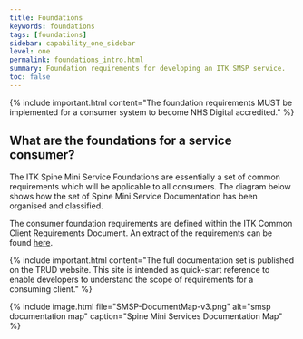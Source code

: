 ```yaml
---
title: Foundations
keywords: foundations
tags: [foundations]
sidebar: capability_one_sidebar
level: one
permalink: foundations_intro.html
summary: Foundation requirements for developing an ITK SMSP service.
toc: false
---
```

{% include important.html content="The foundation requirements MUST be implemented for a consumer system to become NHS Digital accredited." %}

## What are the foundations for a service consumer?

The ITK Spine Mini Service Foundations are essentially a set of common requirements which will be applicable to all consumers. The diagram below shows how the set of Spine Mini Service Documentation has been organised and classified.

The consumer foundation requirements are defined within the ITK Common Client Requirements Document. An extract of the requirements can be found [here](foundations_reqs.html).


{% include important.html content="The full documentation set is published on the TRUD website. This site is intended as quick-start reference to enable developers to understand the scope of requirements for a consuming client." %}


{% include image.html file="SMSP-DocumentMap-v3.png" alt="smsp documentation map" caption="Spine Mini Services Documentation Map" %}

